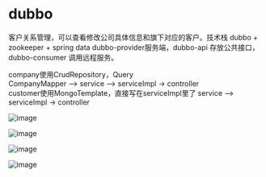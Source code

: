 # dubbo
客户关系管理，可以查看修改公司具体信息和旗下对应的客户。技术栈 dubbo + zookeeper + spring data
dubbo-provider服务端，dubbo-api 存放公共接口，dubbo-consumer 调用远程服务。

company使用CrudRepository，Query  
CompanyMapper ——> service ——> serviceImpl -> controller  
customer使用MongoTemplate，直接写在serviceImpl里了
service ——> serviceImpl -> controller

![image](https://user-images.githubusercontent.com/72490439/109602347-eab5fb00-7b5a-11eb-9766-a9aa07c6d703.png)

![image](https://user-images.githubusercontent.com/72490439/109601937-bb06f300-7b5a-11eb-947e-aac7d162cc71.png)

![image](https://user-images.githubusercontent.com/72490439/109602633-729c0500-7b5b-11eb-8ecd-0b2e8cedaf9a.png)

![image](https://user-images.githubusercontent.com/72490439/109602688-8ba4b600-7b5b-11eb-8df1-1be73b0de684.png)






